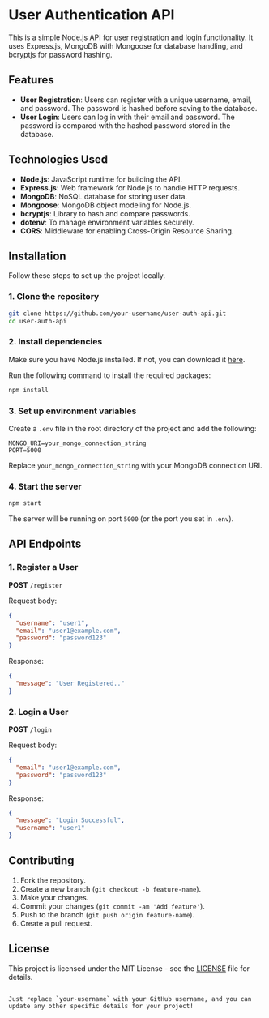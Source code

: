 # User Authentication API

This is a simple Node.js API for user registration and login functionality. It uses Express.js, MongoDB with Mongoose for database handling, and bcryptjs for password hashing.

## Features

- **User Registration**: Users can register with a unique username, email, and password. The password is hashed before saving to the database.
- **User Login**: Users can log in with their email and password. The password is compared with the hashed password stored in the database.

## Technologies Used

- **Node.js**: JavaScript runtime for building the API.
- **Express.js**: Web framework for Node.js to handle HTTP requests.
- **MongoDB**: NoSQL database for storing user data.
- **Mongoose**: MongoDB object modeling for Node.js.
- **bcryptjs**: Library to hash and compare passwords.
- **dotenv**: To manage environment variables securely.
- **CORS**: Middleware for enabling Cross-Origin Resource Sharing.

## Installation

Follow these steps to set up the project locally.

### 1. Clone the repository

```bash
git clone https://github.com/your-username/user-auth-api.git
cd user-auth-api
```

### 2. Install dependencies

Make sure you have Node.js installed. If not, you can download it [here](https://nodejs.org/).

Run the following command to install the required packages:

```bash
npm install
```

### 3. Set up environment variables

Create a `.env` file in the root directory of the project and add the following:

```
MONGO_URI=your_mongo_connection_string
PORT=5000
```

Replace `your_mongo_connection_string` with your MongoDB connection URI.

### 4. Start the server

```bash
npm start
```

The server will be running on port `5000` (or the port you set in `.env`).

## API Endpoints

### 1. Register a User

**POST** `/register`

Request body:
```json
{
  "username": "user1",
  "email": "user1@example.com",
  "password": "password123"
}
```

Response:
```json
{
  "message": "User Registered.."
}
```

### 2. Login a User

**POST** `/login`

Request body:
```json
{
  "email": "user1@example.com",
  "password": "password123"
}
```

Response:
```json
{
  "message": "Login Successful",
  "username": "user1"
}
```

## Contributing

1. Fork the repository.
2. Create a new branch (`git checkout -b feature-name`).
3. Make your changes.
4. Commit your changes (`git commit -am 'Add feature'`).
5. Push to the branch (`git push origin feature-name`).
6. Create a pull request.

## License

This project is licensed under the MIT License - see the [LICENSE](LICENSE) file for details.
```

Just replace `your-username` with your GitHub username, and you can update any other specific details for your project!
